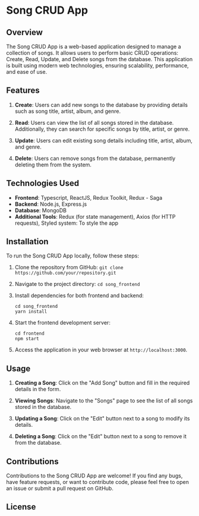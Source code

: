 # Song CRUD App

## Overview

The Song CRUD App is a web-based application designed to manage a collection of songs. It allows users to perform basic CRUD operations: Create, Read, Update, and Delete songs from the database. This application is built using modern web technologies, ensuring scalability, performance, and ease of use.

## Features

1. **Create**: Users can add new songs to the database by providing details such as song title, artist, album, and genre.

2. **Read**: Users can view the list of all songs stored in the database. Additionally, they can search for specific songs by title, artist, or genre.

3. **Update**: Users can edit existing song details including title, artist, album, and genre.

4. **Delete**: Users can remove songs from the database, permanently deleting them from the system.

## Technologies Used

- **Frontend**: Typescript, ReactJS, Redux Toolkit,  Redux - Saga
- **Backend**: Node.js, Express.js
- **Database**: MongoDB
- **Additional Tools**: Redux (for state management), Axios (for HTTP requests),  Styled system: To style the app

## Installation

To run the Song CRUD App locally, follow these steps:

1. Clone the repository from GitHub: `git clone https://github.com/your/repository.git`

2. Navigate to the project directory: `cd song_frontend`

3. Install dependencies for both frontend and backend:
    ```
    cd song_frontend
    yarn install
    ```

4. Start the frontend development server:
    ```
    cd frontend
    npm start
    ```

8. Access the application in your web browser at `http://localhost:3000`.

## Usage

1. **Creating a Song**: Click on the "Add Song" button and fill in the required details in the form.

2. **Viewing Songs**: Navigate to the "Songs" page to see the list of all songs stored in the database.

3. **Updating a Song**: Click on the "Edit" button next to a song to modify its details.

4. **Deleting a Song**: Click on the "Edit" button next to a song to remove it from the database.

## Contributions

Contributions to the Song CRUD App are welcome! If you find any bugs, have feature requests, or want to contribute code, please feel free to open an issue or submit a pull request on GitHub.

## License

